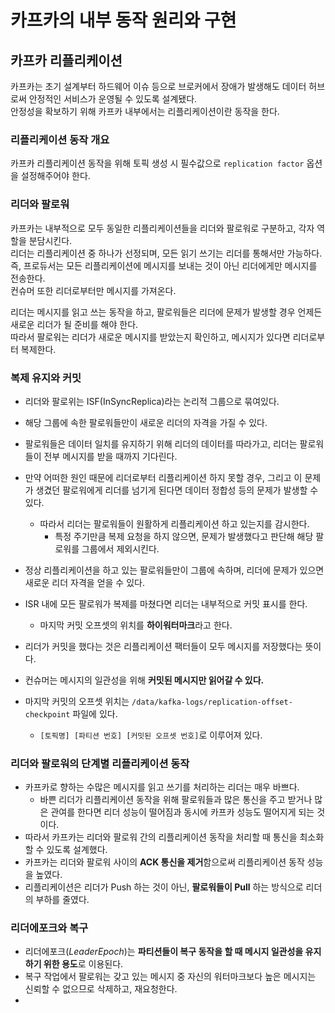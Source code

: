 # 카프카의 내부 동작 원리와 구현
## 카프카 리플리케이션
카프카는 초기 설계부터 하드웨어 이슈 등으로 브로커에서 장애가 발생해도 데이터 허브로써 안정적인 서비스가 운영될 수 있도록 설계됐다.  
안정성을 확보하기 위해 카프카 내부에서는 리플리케이션이란 동작을 한다.

### 리플리케이션 동작 개요
카프카 리플리케이션 동작을 위해 토픽 생성 시 필수값으로 `replication factor` 옵션을 설정해주어야 한다.

### 리더와 팔로워
카프카는 내부적으로 모두 동일한 리플리케이션들을 리더와 팔로워로 구분하고, 각자 역할을 분담시킨다.  
리더는 리플리케이션 중 하나가 선정되며, 모든 읽기 쓰기는 리더를 통해서만 가능하다.  
즉, 프로듀서는 모든 리플리케이션에 메시지를 보내는 것이 아닌 리더에게만 메시지를 전송한다.  
컨슈머 또한 리더로부터만 메시지를 가져온다.

리더는 메시지를 읽고 쓰는 동작을 하고, 팔로워들은 리더에 문제가 발생할 경우 언제든 새로운 리더가 될 준비를 해야 한다.  
따라서 팔로워는 리더가 새로운 메시지를 받았는지 확인하고, 메시지가 있다면 리더로부터 복제한다.

### 복제 유지와 커밋
- 리더와 팔로위는 ISF(InSyncReplica)라는 논리적 그룹으로 묶여있다.
- 해당 그룹에 속한 팔로워들만이 새로운 리더의 자격을 가질 수 있다.
- 팔로워들은 데이터 일치를 유지하기 위해 리더의 데이터를 따라가고, 리더는 팔로워들이 전부 메시지를 받을 때까지 기다린다.
- 만약 어떠한 원인 때문에 리더로부터 리플리케이션 하지 못할 경우, 그리고 이 문제가 생겼던 팔로워에게 리더를 넘기게 된다면 데이터 정합성 등의 문제가 발생할 수 있다.
  - 따라서 리더는 팔로워들이 원활하게 리플리케이션 하고 있는지를 감시한다.
    - 특정 주기만큼 복제 요청을 하지 않으면, 문제가 발생했다고 판단해 해당 팔로워를 그룹에서 제외시킨다.
- 정상 리플리케이션을 하고 있는 팔로워들만이 그룹에 속하며, 리더에 문제가 있으면 새로운 리더 자격을 얻을 수 있다.


- ISR 내에 모든 팔로워가 복제를 마쳤다면 리더는 내부적으로 커밋 표시를 한다.
  - 마지막 커밋 오프셋의 위치를 **하이워터마크**라고 한다.
- 리더가 커밋을 했다는 것은 리플리케이션 팩터들이 모두 메시지를 저장했다는 뜻이다.
- 컨슈머는 메시지의 일관성을 위해 **커밋된 메시지만 읽어갈 수 있다.**
- 마지막 커밋의 오프셋 위치는 `/data/kafka-logs/replication-offset-checkpoint` 파일에 있다.
  - `[토픽명] [파티션 번호] [커밋된 오프셋 번호]`로 이루어져 있다.

### 리더와 팔로워의 단계별 리플리케이션 동작
- 카프카로 향하는 수많은 메시지를 읽고 쓰기를 처리하는 리더는 매우 바쁘다.
  - 바쁜 리더가 리플리케이션 동작을 위해 팔로워들과 많은 통신을 주고 받거나 많은 관여를 한다면 리더 성능이 떨어짐과 동시에 카프카 성능도 떨어지게 되는 것이다.
- 따라서 카프카는 리더와 팔로워 간의 리플리케이션 동작을 처리할 때 통신을 최소화할 수 있도록 설계했다.
- 카프카는 리더와 팔로워 사이의 **ACK 통신을 제거**함으로써 리플리케이션 동작 성능을 높였다.
- 리플리케이션은 리더가 Push 하는 것이 아닌, **팔로워들이 Pull** 하는 방식으로 리더의 부하를 줄였다. 


### 리더에포크와 복구
- 리더에포크(*LeaderEpoch*)는 **파티션들이 복구 동작을 할 때 메시지 일관성을 유지하기 위한 용도**로 이용된다.
- 복구 작업에서 팔로워는 갖고 있는 메시지 중 자신의 워터마크보다 높은 메시지는 신뢰할 수 없으므로 삭제하고, 재요청한다. 
- 